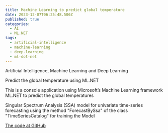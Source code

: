 ```yaml
---
title: Machine Learning to predict global temperature
date: 2023-12-07T06:25:48.506Z
published: true
categories:
  - AI
  - ML.NET
tags:
  - artificial-intelligence
  - machine-learning
  - deep-learning
  - ml-dot-net
---
```



Artificial Intelligence, Machine Learning and Deep Learning

Predict the global temperature using ML.NET

This is a console application using Microsoft’s Machine Learning framework ML.NET to predict the global temperatures

Singular Spectrum Analysis (SSA) model for univariate time-series forecasting using
the method "ForecastBySsa" of the class "TimeSeriesCatalog" for training the Model

<a href="https://github.com/persteenolsen/GlobalTemperatureML" target="_blank">The code at GitHub</a>




